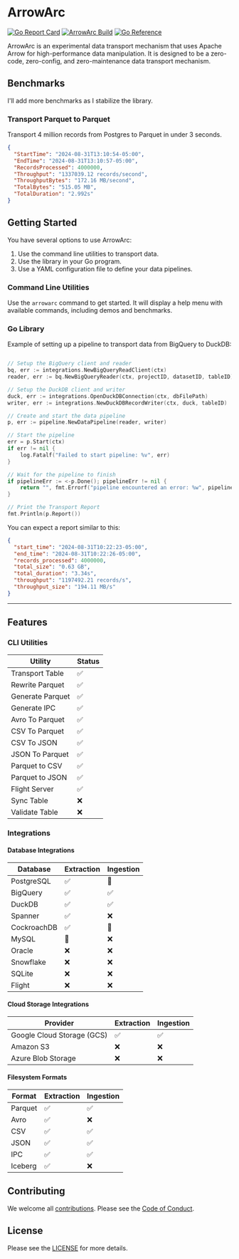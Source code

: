# ArrowArc

[![Go Report Card](https://goreportcard.com/badge/github.com/arrowarc/arrowarc)](https://goreportcard.com/report/github.com/arrowarc/arrowarc) [![ArrowArc Build](https://github.com/arrowarc/arrowarc/actions/workflows/ci.yml/badge.svg)](https://github.com/arrowarc/arrowarc/actions/workflows/ci.yml) [![Go Reference](https://pkg.go.dev/badge/github.com/arrowarc/arrowarc@v0.1.0.svg)](https://pkg.go.dev/github.com/arrowarc/arrowarc@v0.1.0)

ArrowArc is an experimental data transport mechanism that uses Apache Arrow for high-performance data manipulation. It is designed to be a zero-code, zero-config, and zero-maintenance data transport mechanism.

## Benchmarks

I'll add more benchmarks as I stabilize the library.

### Transport Parquet to Parquet

Transport 4 million records from Postgres to Parquet in under 3 seconds.

```json
{
  "StartTime": "2024-08-31T13:10:54-05:00",
  "EndTime": "2024-08-31T13:10:57-05:00",
  "RecordsProcessed": 4000000,
  "Throughput": "1337039.12 records/second",
  "ThroughputBytes": "172.16 MB/second",
  "TotalBytes": "515.05 MB",
  "TotalDuration": "2.992s"
}
```

## Getting Started

You have several options to use ArrowArc:

1. Use the command line utilities to transport data.
2. Use the library in your Go program.
3. Use a YAML configuration file to define your data pipelines.

### Command Line Utilities

Use the `arrowarc` command to get started. It will display a help menu with available commands, including demos and benchmarks.

### Go Library

Example of setting up a pipeline to transport data from BigQuery to DuckDB:

```go

// Setup the BigQuery client and reader
bq, err := integrations.NewBigQueryReadClient(ctx)
reader, err := bq.NewBigQueryReader(ctx, projectID, datasetID, tableID)

// Setup the DuckDB client and writer
duck, err := integrations.OpenDuckDBConnection(ctx, dbFilePath)
writer, err := integrations.NewDuckDBRecordWriter(ctx, duck, tableID)

// Create and start the data pipeline
p, err := pipeline.NewDataPipeline(reader, writer)

// Start the pipeline
err = p.Start(ctx)
if err != nil {
    log.Fatalf("Failed to start pipeline: %v", err)
}

// Wait for the pipeline to finish
if pipelineErr := <-p.Done(); pipelineErr != nil {
    return "", fmt.Errorf("pipeline encountered an error: %w", pipelineErr)
}

// Print the Transport Report
fmt.Println(p.Report())

```
You can expect a report similar to this:

```json
{
  "start_time": "2024-08-31T10:22:23-05:00",
  "end_time": "2024-08-31T10:22:26-05:00",
  "records_processed": 4000000,
  "total_size": "0.63 GB",
  "total_duration": "3.34s",
  "throughput": "1197492.21 records/s",
  "throughput_size": "194.11 MB/s"
}
```

---

## Features

### CLI Utilities

| Utility             | Status |
|---------------------|--------|
| Transport Table     | ✅     |
| Rewrite Parquet     | ✅     |
| Generate Parquet    | ✅     |
| Generate IPC        | ✅     |
| Avro To Parquet     | ✅     |
| CSV To Parquet      | ✅     |
| CSV To JSON         | ✅     |
| JSON To Parquet     | ✅     |
| Parquet to CSV      | ✅     |
| Parquet to JSON     | ✅     |
| Flight Server       | ✅     |
| Sync Table          | ❌     |
| Validate Table      | ❌     |

### Integrations

#### Database Integrations

| Database    | Extraction | Ingestion |
|-------------|------------|-----------|
| PostgreSQL  | ✅         | 🚧        |
| BigQuery    | ✅         | ✅        |
| DuckDB      | ✅         | ✅        |
| Spanner     | ✅         | ❌        |
| CockroachDB | ✅         | 🚧        |
| MySQL       | 🚧         | ❌        |
| Oracle      | ❌         | ❌        |
| Snowflake   | ❌         | ❌        |
| SQLite      | ❌         | ❌        |
| Flight      | ❌         | ❌        |

#### Cloud Storage Integrations

| Provider                       | Extraction | Ingestion |
|--------------------------------|------------|-----------|
| Google Cloud Storage (GCS)     | ✅         | ✅        |
| Amazon S3                      | ❌         | ❌        |
| Azure Blob Storage             | ❌         | ❌        |

#### Filesystem Formats

| Format    | Extraction | Ingestion |
|-----------|------------|-----------|
| Parquet   | ✅         | ✅        |
| Avro      | ✅         | ❌        |
| CSV       | ✅         | ✅        |
| JSON      | ✅         | ✅        |
| IPC       | ✅         | ✅        |
| Iceberg   | ✅         | ❌        |

## Contributing

We welcome all [contributions](./CONTRIBUTING.md). Please see the [Code of Conduct](./CODE_OF_CONDUCT.md).

## License

Please see the [LICENSE](./LICENSE) for more details.
